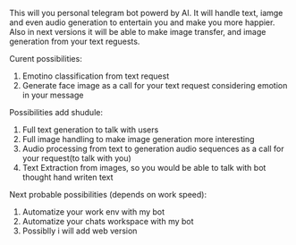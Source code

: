 This will you personal telegram bot powerd by AI. It will handle text, iamge and even audio generation to entertain you and make you more happier.
Also in next versions it will be able to make image transfer, and image generation from your text reguests.

Curent possibilities: 
  1. Emotino classification from text request
  2. Generate face image as a call for your text request considering emotion in your message

Possibilities add shudule:
  1. Full text generation to talk with users
  2. Full image handling to make image generation more interesting
  3. Audio processing from text to generation audio sequences as a call for your request(to talk with you)
  4. Text Extraction from images, so you would be able to talk with bot thought hand writen text

Next probable possibilities (depends on work speed):
  1. Automatize your work env with my bot
  2. Automatize your chats workspace with my bot
  3. Possiblly i will add web version
